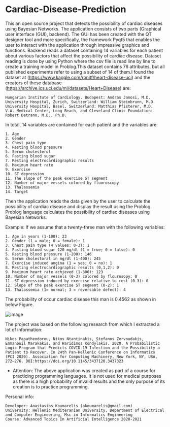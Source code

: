 # Cardiac-Disease-Prediction
This an open source project that detects the possibility of cardiac diseases using Bayesian Networks. The application consists of two parts (Graphical user interface (GUI), backend). The GUI has been created with the QT designer tool and more specifically, the framework Pyqt5 that enables the user to interact with the application through impressive graphics and functions. Backend reads a dataset containing 14 variables for each patient about various factors that affect the possibility of cardiac disease. Dataset reading is done by using Python where the csv file is read line by line to create a training model in Problog.This dataset contains 76 attributes, but all published experiments refer to using a subset of 14 of them.I found the dataset at (https://www.kaggle.com/ronitf/heart-disease-uci) and the creators of these database (https://archive.ics.uci.edu/ml/datasets/Heart+Disease) are:

    Hungarian Institute of Cardiology. Budapest: Andras Janosi, M.D.
    University Hospital, Zurich, Switzerland: William Steinbrunn, M.D.
    University Hospital, Basel, Switzerland: Matthias Pfisterer, M.D.
    V.A. Medical Center, Long Beach, and Cleveland Clinic Foundation: Robert Detrano, M.D., Ph.D.
    
In total, 14 variables are contained for each patient and the variables are:

    1. Age
    2. Gender
    3. Chest pain type
    4. Resting blood pressure
    5. Serum cholesterol
    6. Fasting blood sugar
    7. Resting electrocardiographic results
    8. Maximum heart rate
    9. Exercise
    10. ST depression
    11. The slope of the peak exercise ST segment
    12. Number of major vessels colored by fluoroscopy
    13. Thalassemia
    14. Target

Then the application reads the data given by the user to calculate the possibility of cardiac disease and display the result using the Problog. Problog language calculates the possibility of cardiac diseases using Bayesian Networks.

Example:
If we assume that a twenty-three man with the following variables:

    1. Age in years (1-100): 23
    2. Gender (1 = male; 0 = female): 1
    3. Chest pain type (4 values: 0-3): 1
    4. Fasting blood sugar 120 mg/dl (1 = true; 0 = false): 0
    5. Resting blood pressure (1-200): 146
    6. Serum cholestoral in mg/dl (1-400): 245
    7. Exercise induced angina (1 = yes; 0 = no): 1
    8. Resting electrocardiographic results (0,1,2): 0
    9. Maximum heart rate achieved (1-300): 123
    10. Number of major vessels (0-3) colored by flourosopy: 0
    11. ST depression induced by exercise relative to rest (0-3): 0
    12. Slope of the peak exercise ST segment (0-2): 1
    13. Thalassemia (1= normal; 3 = reversable defect): 4
    
The probability of occur cardiac disease this man is 0.4562 as shown in below Figure.

![image](https://user-images.githubusercontent.com/57871380/152681116-b9e6f70c-a20f-4d77-92f1-7333c2d62655.png)


The project was based on the following research from which I extracted a lot of information:

    Nikos Papatheodorou, Nikos Ntantinakis, Stefanos Zervoudakis, Emmanouil Marakakis, and Haridimos Kondylakis. 2020. A Probabilistic Logic Program that Predicts COVID-19 Infection and the Possibility a Patient to Recover. In 24th Pan-Hellenic Conference on Informatics (PCI 2020). Association for Computing Machinery, New York, NY, USA, 272–276. DOI:https://doi.org/10.1145/3437120.3437323

- Attention: The above application was created as part of a course for practicing programming languages. It is not used for medical purposes as there is a high probability of invalid results and the only purpose of its creation is to practice programming.

Personal info:

    Developer: Anastasios Koumarelis (akoumarelis@gmail.com)
    University: Hellenic Mediteranian University, Department of Electrical and Computer Engineering, Msc in Informatics Engineering
    Course: Advanced Topics In Artificial Intelligence 2020-2021
